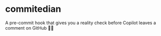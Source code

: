 # commitedian
A pre-commit hook that gives you a reality check before Copilot leaves a comment on GitHub 🙏🏻
